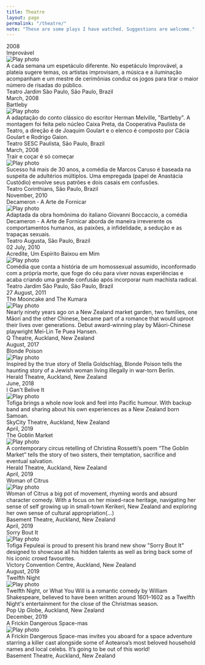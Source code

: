 ```yaml
---
title: Theatre
layout: page
permalink: "/theatre/"
note: "These are some plays I have watched. Suggestions are welcome."
---
```


<div class="ui stackable three column equal width grid">
    <div class="column">
        <div class="ui raised card">
            <div class="content">
                <div class="right floated meta">2008</div>
                <div class="header">Improv&aacute;vel</div>
            </div>
            <div class="image">
                <img src="/assets/pages/theatre/image.png" alt="Play photo" />
            </div>
            <div class="content">
                <div class="description">
                    A cada semana um espet&aacute;culo diferente. No espet&aacute;culo Improv&aacute;vel, a plateia sugere temas, os artistas improvisam, a m&uacute;sica e a ilumina&ccedil;&atilde;o acompanham e um mestre de cerim&ocirc;nias conduz os jogos para tirar o maior n&uacute;mero de risadas do p&uacute;blico.
                </div>
            </div>
            <div class="extra content">
                <div class="right floated author">
                    Teatro Jardim S&atilde;o Paulo, S&atilde;o Paulo, Brazil
                </div>
            </div>
        </div>
    </div>
    <div class="column">
        <div class="ui raised card">
            <div class="content">
                <div class="right floated meta">March, 2008</div>
                <div class="header">Bartleby</div>
            </div>
            <div class="image">
                <img src="/assets/pages/theatre/bartleby-paulista2008.jpg" alt="Play photo" />
            </div>
            <div class="content">
                <div class="description">
                    A adapta&ccedil;&atilde;o do conto cl&aacute;ssico do escritor Herman Melville, "Bartleby". A montagem foi feita pelo n&uacute;cleo Caixa Preta, da Cooperativa Paulista de Teatro, a dire&ccedil;&atilde;o &eacute; de Joaquim Goulart e o elenco &eacute; composto por C&aacute;cia Goulart e Rodrigo Gaion.
                </div>
            </div>
            <div class="extra content">
                <div class="right floated author">
                    Teatro SESC Paulista, S&atilde;o Paulo, Brazil
                </div>
            </div>
        </div>
    </div>
    <div class="column">
        <div class="ui raised card">
            <div class="content">
                <div class="right floated meta">March, 2008</div>
                <div class="header">Trair e co&ccedil;ar &eacute; s&oacute; come&ccedil;ar</div>
            </div>
            <div class="image">
                <img src="/assets/pages/theatre/image.png" alt="Play photo" />
            </div>
            <div class="content">
                <div class="description">
                    Sucesso h&aacute; mais de 30 anos, a com&eacute;dia de Marcos Caruso &eacute; baseada na suspeita de adult&eacute;rios m&uacute;ltiplos. Uma empregada (papel de Anast&aacute;cia Cust&oacute;dio) envolve seus patr&otilde;es e dois casais em confus&otilde;es.
                </div>
            </div>
            <div class="extra content">
                <div class="right floated author">
                    Teatro Corinthians, S&atilde;o Paulo, Brazil
                </div>
            </div>
        </div>
    </div>
    <div class="column">
        <div class="ui raised card">
            <div class="content">
                <div class="right floated meta">November, 2010</div>
                <div class="header">Decameron ‐ A Arte de Fornicar</div>
            </div>
            <div class="image">
                <img src="/assets/pages/theatre/decameron-augusta2010.jpg" alt="Play photo" />
            </div>
            <div class="content">
                <div class="description">
                    Adaptada da obra hom&ocirc;nima do italiano Giovanni Boccaccio, a com&eacute;dia Decameron - A Arte de Fornicar aborda de maneira irreverente os comportamentos humanos, as paix&otilde;es, a infidelidade, a sedu&ccedil;&atilde;o e as trapa&ccedil;as sexuais.
                </div>
            </div>
            <div class="extra content">
                <div class="right floated author">
                    Teatro Augusta, S&atilde;o Paulo, Brazil
                </div>
            </div>
        </div>
    </div>
    <div class="column">
        <div class="ui raised card">
            <div class="content">
                <div class="right floated meta">02 July, 2010</div>
                <div class="header">Acredite, Um Esp&iacute;rito Baixou em Mim</div>
            </div>
            <div class="image">
                <img src="/assets/pages/theatre/image.png" alt="Play photo" />
            </div>
            <div class="content">
                Com&eacute;dia que conta a hist&oacute;ria de um homossexual assumido, inconformado com a pr&oacute;pria morte, que foge do c&eacute;u para viver novas experi&ecirc;ncias e acaba criando uma grande confus&aacute;o ap&oacute;s incorporar num machista radical.
            </div>
            <div class="extra content">
                <div class="right floated author">
                    Teatro Jardim S&atilde;o Paulo, S&atilde;o Paulo, Brazil
                </div>
            </div>
        </div>
    </div>
    <div class="column">
        <div class="ui raised card">
            <div class="content">
                <div class="right floated meta">27 August, 2011</div>
                <div class="header">The Mooncake and The Kumara</div>
            </div>
            <div class="image">
                <img src="/assets/pages/theatre/mooncake-kumara-q2017.jpg" alt="Play photo" />
            </div>
            <div class="content">
                <div class="description">
                    Nearly ninety years ago on a New Zealand market garden, two families, one Māori and the other Chinese, became part of a romance that would uproot their lives over generations. Debut award-winning play by M&amacr;ori-Chinese playwright Mei-Lin Te Puea Hansen.
                </div>
            </div>
            <div class="extra content">
                <div class="right floated author">
                    Q Theatre, Auckland, New Zealand
                </div>
            </div>
        </div>
    </div>
    <div class="column">
        <div class="ui raised card">
            <div class="content">
                <div class="right floated meta">August, 2017</div>
                <div class="header">Blonde Poison</div>
            </div>
            <div class="image">
                <img src="/assets/pages/theatre/blonde-poison-herald2017.jpg" alt="Play photo" />
            </div>
            <div class="content">
                <div class="description">
                    Inspired by the true story of Stella Goldschlag, Blonde Poison tells the haunting story of a Jewish woman living illegally in war-torn Berlin.
                </div>
            </div>
            <div class="extra content">
                <div class="right floated author">
                    Herald Theatre, Auckland, New Zealand
                </div>
            </div>
        </div>
    </div>
    <div class="column">
        <div class="ui raised card">
            <div class="content">
                <div class="right floated meta">June, 2018</div>
                <div class="header">I Gan't Belive It</div>
            </div>
            <div class="image">
                <img src="/assets/pages/theatre/tofiga.jpg" alt="Play photo" />
            </div>
            <div class="content">
                <div class="description">
                    Tofiga brings a whole now look and feel into Pacific humour. With backup band and sharing about his own experiences as a New Zealand born Samoan.
                </div>
            </div>
            <div class="extra content">
                <div class="right floated author">
                    SkyCity Theatre, Auckland, New Zealand
                </div>
            </div>
        </div>
    </div>
    <div class="column">
        <div class="ui raised card">
            <div class="content">
                <div class="right floated meta">April, 2019</div>
                <div class="header">The Goblin Market</div>
            </div>
            <div class="image">
                <img src="/assets/pages/theatre/goblin-hero-201904.jpg" alt="Play photo" />
            </div>
            <div class="content">
                <div class="description">
                    A contemporary circus retelling of Christina Rossetti’s poem “The Goblin Market” tells the story of two sisters, their temptation, sacrifice and eventual salvation.
                </div>
            </div>
            <div class="extra content">
                <div class="right floated author">
                    Herald Theatre, Auckland, New Zealand
                </div>
            </div>
        </div>
    </div>
    <div class="column">
        <div class="ui raised card">
            <div class="content">
                <div class="right floated meta">April, 2019</div>
                <div class="header">Woman of Citrus</div>
            </div>
            <div class="image">
                <img src="/assets/pages/theatre/Bment_1200.jpg" alt="Play photo" />
            </div>
            <div class="content">
                <div class="description">
                    Woman of Citrus a big pot of movement, rhyming words and absurd character comedy. With a focus on her mixed-race heritage, navigating her sense of self growing up in small-town Kerikeri, New Zealand and exploring her own sense of cultural appropriation(...)
                </div>
            </div>
            <div class="extra content">
                <div class="right floated author">
                    Basement Theatre, Auckland, New Zealand
                </div>
            </div>
        </div>
    </div>
    <div class="column">
        <div class="ui raised card">
            <div class="content">
                <div class="right floated meta">April, 2019</div>
                <div class="header">Sorry Bout It</div>
            </div>
            <div class="image">
                <img src="/assets/pages/theatre/tofiga.jpg" alt="Play photo" />
            </div>
            <div class="content">
                <div class="description">
                    Tofiga Fepuleai is proud to present his brand new show "Sorry Bout It" designed to showcase all his hidden talents as well as bring back some of his iconic crowd favourites.
                </div>
            </div>
            <div class="extra content">
                <div class="right floated author">
                    Victory Convention Centre, Auckland, New Zealand
                </div>
            </div>
        </div>
    </div>
    <div class="column">
        <div class="ui raised card">
            <div class="content">
                <div class="right floated meta">August, 2019</div>
                <div class="header">Twelfth Night</div>
            </div>
            <div class="image">
                <img src="/assets/pages/theatre/image.png" alt="Play photo" />
            </div>
            <div class="content">
                <div class="description">
                    Twelfth Night, or What You Will is a romantic comedy by William Shakespeare, believed to have been written around 1601–1602 as a Twelfth Night's entertainment for the close of the Christmas season.
                </div>
            </div>
            <div class="extra content">
                <div class="right floated author">
                    Pop Up Globe, Auckland, New Zealand
                </div>
            </div>
        </div>
    </div>
    <div class="column">
        <div class="ui raised card">
            <div class="content">
                <div class="right floated meta">December, 2019</div>
                <div class="header">A Frickin Dangerous Space-mas</div>
            </div>
            <div class="image">
                <img src="/assets/pages/theatre/a-frickindangerousspace-mas.png" alt="Play photo" />
            </div>
            <div class="content">
                <div class="description">
                    A Frickin Dangerous Space-mas invites you aboard for a space adventure starring a killer cast alongside some of Aotearoa’s most beloved household names and local celebs. It’s going to be out of this world!
                </div>
            </div>
            <div class="extra content">
                <div class="right floated author">
                    Basement Theatre, Auckland, New Zealand
                </div>
            </div>
        </div>
    </div>
</div>
